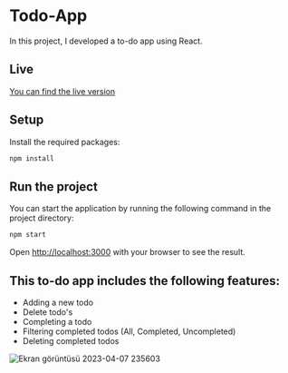 # Todo-App

In this project, I developed a to-do app using React.

## Live

[You can find the live version](https://todo-app-react-practicum.netlify.app/)

## Setup

Install the required packages:
``` bash
npm install
```

## Run the project

You can start the application by running the following command in the project directory:

``` bash
npm start
```

Open [http://localhost:3000](http://localhost:3000) with your browser to see the result.

## This to-do app includes the following features:

 - Adding a new todo
 - Delete todo's
 - Completing a todo
 - Filtering completed todos (All, Completed, Uncompleted)
 - Deleting completed todos
 
 ![Ekran görüntüsü 2023-04-07 235603](https://user-images.githubusercontent.com/90520911/230677897-f65b299c-c9af-461a-84c7-0b3207d12fa4.png)
